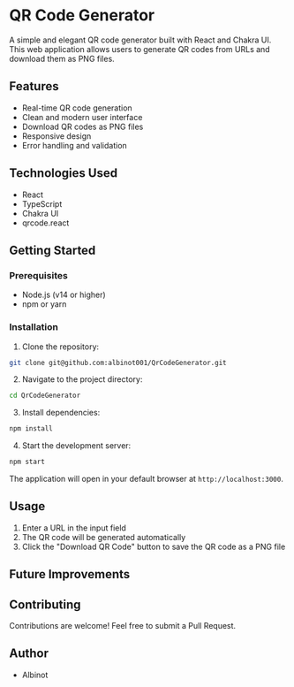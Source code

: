 # QR Code Generator

A simple and elegant QR code generator built with React and Chakra UI. This web application allows users to generate QR codes from URLs and download them as PNG files.

## Features

- Real-time QR code generation
- Clean and modern user interface
- Download QR codes as PNG files
- Responsive design
- Error handling and validation

## Technologies Used

- React
- TypeScript
- Chakra UI
- qrcode.react

## Getting Started

### Prerequisites

- Node.js (v14 or higher)
- npm or yarn

### Installation

1. Clone the repository:

```bash
git clone git@github.com:albinot001/QrCodeGenerator.git
```

2. Navigate to the project directory:

```bash
cd QrCodeGenerator
```

3. Install dependencies:

```bash
npm install
```

4. Start the development server:

```bash
npm start
```

The application will open in your default browser at `http://localhost:3000`.

## Usage

1. Enter a URL in the input field
2. The QR code will be generated automatically
3. Click the "Download QR Code" button to save the QR code as a PNG file

## Future Improvements

## Contributing

Contributions are welcome! Feel free to submit a Pull Request.

## Author

- Albinot
